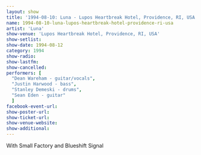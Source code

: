 ```yaml
---
layout: show
title: '1994-08-10: Luna - Lupos Heartbreak Hotel, Providence, RI, USA'
name: 1994-08-10-luna-lupos-heartbreak-hotel-providence-ri-usa
artist: 'Luna'
show-venue: 'Lupos Heartbreak Hotel, Providence, RI, USA'
show-setlist: 
show-date: 1994-08-12
category: 1994
show-radio: 
show-lastfm: 
show-cancelled: 
performers: [
  "Dean Wareham - guitar/vocals",
  "Justin Harwood - bass",
  "Stanley Demeski - drums",
  "Sean Eden - guitar"
  ]
facebook-event-url: 
show-poster-url: 
show-ticket-url: 
show-venue-website: 
show-additional: 
---
```

With Small Factory and Blueshift Signal